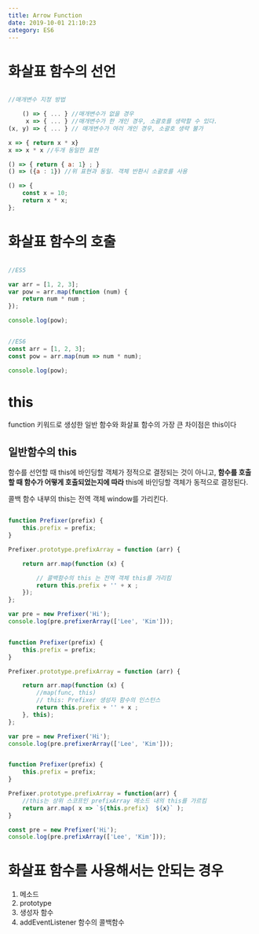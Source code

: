 ```yaml
---
title: Arrow Function
date: 2019-10-01 21:10:23
category: ES6
---
```


# 화살표 함수의 선언

```js

//매개변수 지정 방법

    () => { ... } //매개변수가 없을 경우
     x => { ... } //매개변수가 한 개인 경우, 소괄호를 생략할 수 있다.
(x, y) => { ... } // 매개변수가 여러 개인 경우, 소괄호 생략 불가

x => { return x * x}
x => x * x //두개 동일한 표현

() => { return { a: 1} ; }
() => ({a : 1}) //위 표현과 동일. 객체 반환시 소괄호를 사용

() => {
    const x = 10;
    return x * x;
};

```


# 화살표 함수의 호출

```js

//ES5

var arr = [1, 2, 3];
var pow = arr.map(function (num) {
    return num * num ;
});

console.log(pow);

```

```js

//ES6
const arr = [1, 2, 3];
const pow = arr.map(num => num * num);

console.log(pow); 

```


# this

function 키워드로 생성한 일반 함수와 화살표 함수의 가장 큰 차이점은 this이다


## 일반함수의 this
함수를 선언할 때 this에 바인딩할 객체가 정적으로 결정되는 것이 아니고, **함수를 호출할 때 함수가 어떻게 호출되었는지에 따라** this에 바인딩할 객체가 동적으로 결정된다.

콜백 함수 내부의 this는 전역 객체 window를 가리킨다.

```js

function Prefixer(prefix) {
    this.prefix = prefix;
}

Prefixer.prototype.prefixArray = function (arr) {

    return arr.map(function (x) {

        // 콜백함수의 this 는 전역 객체 this를 가리킴
        return this.prefix + '' + x ;
    });
};

var pre = new Prefixer('Hi');
console.log(pre.prefixerArray(['Lee', 'Kim']));


```

```js

function Prefixer(prefix) {
    this.prefix = prefix;
}

Prefixer.prototype.prefixArray = function (arr) {

    return arr.map(function (x) {
        //map(func, this)
        // this: Prefixer 생성자 함수의 인스턴스
        return this.prefix + '' + x ;
    }, this);
};

var pre = new Prefixer('Hi');
console.log(pre.prefixerArray(['Lee', 'Kim']));


```

```js

function Prefixer(prefix) {
    this.prefix = prefix;
}

Prefixer.prototype.prefixArray = function(arr) {
    //this는 상위 스코프인 prefixArray 메소드 내의 this를 가르킴
    return arr.map( x => `${this.prefix}  ${x}` );
}

const pre = new Prefixer('Hi');
console.log(pre.prefixArray(['Lee', 'Kim']));

```

# 화살표 함수를 사용해서는 안되는 경우
1. 메소드
2. prototype
3. 생성자 함수
4. addEventListener 함수의 콜백함수